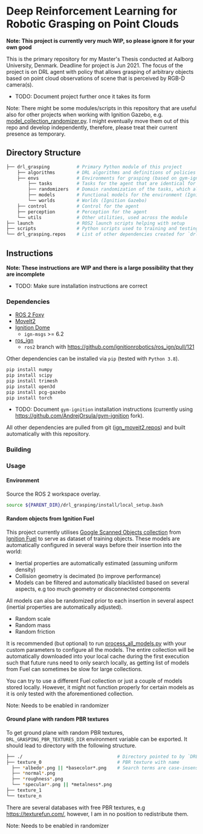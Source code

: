 # Deep Reinforcement Learning for Robotic Grasping on Point Clouds

**Note: This project is currently very much WIP, so please ignore it for your own good**

This is the primary repository for my Master's Thesis conducted at Aalborg University, Denmark. Deadline for project is Jun 2021. The focus of the project is on DRL agent with policy that allows grasping of arbitrary objects based on point cloud observations of scene that is perceived by RGB-D camera(s).

- TODO: Document project further once it takes its form

Note: There might be some modules/scripts in this repository that are useful also for other projects when working with Ignition Gazebo, e.g. [model_collection_randomizer.py](drl_grasping/utils/model_collection_randomizer.py). I might eventually move them out of this repo and develop independently, therefore, please treat their current presence as temporary.

## Directory Structure

```bash
├── drl_grasping          # Primary Python module of this project
    ├── algorithms        # DRL algorithms and definitions of policies (WIP)
    ├── envs              # Environments for grasping (based on gym-ignition, compatible with OpenAI Gym)
        ├── tasks         # Tasks for the agent that are identical for simulation and real-world
        ├── randomizers   # Domain randomization of the tasks, which also populates the simulated world (Ignition Gazebo)
        ├── models        # Functional models for the environment (Ignition Gazebo)
        └── worlds        # Worlds (Ignition Gazebo)
    ├── control           # Control for the agent
    ├── perception        # Perception for the agent
    └── utils             # Other utilities, used across the module
├── launch                # ROS2 launch scripts helping with setup
├── scripts               # Python scripts used to training and testing
└── drl_grasping.repos    # List of other dependencies created for `drl_grasping` (with git links)
```

## Instructions

**Note: These instructions are WIP and there is a large possibility that they are incomplete**

- TODO: Make sure installation instructions are correct

### Dependencies

- [ROS 2 Foxy](https://index.ros.org/doc/ros2/Installation/Foxy)
- [MoveIt2](https://moveit.ros.org/install-moveit2/source)
- [Ignition Dome](https://ignitionrobotics.org/docs/dome/install)
  - `ign-msgs` >= 6.2
- [ros_ign](https://github.com/ignitionrobotics/ros_ign/tree/ros2)
  - `ros2` branch with <https://github.com/ignitionrobotics/ros_ign/pull/121>

Other dependencies can be installed via `pip` (tested with `Python 3.8`).

```bash
pip install numpy
pip install scipy
pip install trimesh
pip install open3d
pip install pcg-gazebo
pip install torch
```

- TODO: Document `gym-ignition` installation instructions (currently using <https://github.com/AndrejOrsula/gym-ignition> fork).

All other dependencies are pulled from git ([ign_moveit2.repos](ign_moveit2.repos)) and built automatically with this repository.

### Building

<!-- Clone, clone dependencies and build with `colcon`.

```bash
export PARENT_DIR=${PWD}
mkdir -p drl_grasping/src && cd drl_grasping/src
git clone https://github.com/AndrejOrsula/drl_grasping.git -b master
vcs import < drl_grasping/drl_grasping.repos
cd ..
rosdep install --from-paths src -i -y --rosdistro ${ROS_DISTRO}
colcon build --merge-install --symlink-install --cmake-args "-DCMAKE_BUILD_TYPE=Release"
``` -->

### Usage

#### Environment

Source the ROS 2 workspace overlay.

```bash
source ${PARENT_DIR}/drl_grasping/install/local_setup.bash
```

#### Random objects from Ignition Fuel

This project currently utilises [Google Scanned Objects collection](https://app.ignitionrobotics.org/GoogleResearch/fuel/collections/Google%20Scanned%20Objects) from [Ignition Fuel](https://app.ignitionrobotics.org/) to serve as dataset of training objects. These models are automatically configured in several ways before their insertion into the world:

- Inertial properties are automatically estimated (assuming uniform density)
- Collision geometry is decimated (to improve performance)
- Models can be filtered and automatically blacklisted based on several aspects, e.g too much geometry or disconnected components

All models can also be randomized prior to each insertion in several aspect (inertial properties are automatically adjusted).

- Random scale
- Random mass
- Random friction

It is recommended (but optional) to run [process_all_models.py](scripts/utils/process_all_models.py) with your custom parameters to configure all the models. The entire collection will be automatically downloaded into your local cache during the first execution such that future runs need to only search locally, as getting list of models from Fuel can sometimes be slow for large collections.

You can try to use a different Fuel collection or just a couple of models stored locally. However, it might not function properly for certain models as it is only tested with the aforementioned collection.

Note: Needs to be enabled in randomizer

#### Ground plane with random PBR textures

To get ground plane with random PBR textures, `DRL_GRASPING_PBR_TEXTURES_DIR` environment variable can be exported. It should lead to directory with the following structure.

```bash
├── ./                                   # Directory pointed to by `DRL_GRASPING_PBR_TEXTURES_DIR`
├── texture_0                            # PBR texture with name
  ├── *albedo*.png || *basecolor*.png    # Search terms are case-insensitive
  ├── *normal*.png
  ├── *roughness*.png
  └── *specular*.png || *metalness*.png
├── texture_1
└── texture_n
```

There are several databases with free PBR textures, e.g <https://texturefun.com/>, however, I am in no position to redistribute them.

Note: Needs to be enabled in randomizer

<!-- #### Examples -->
